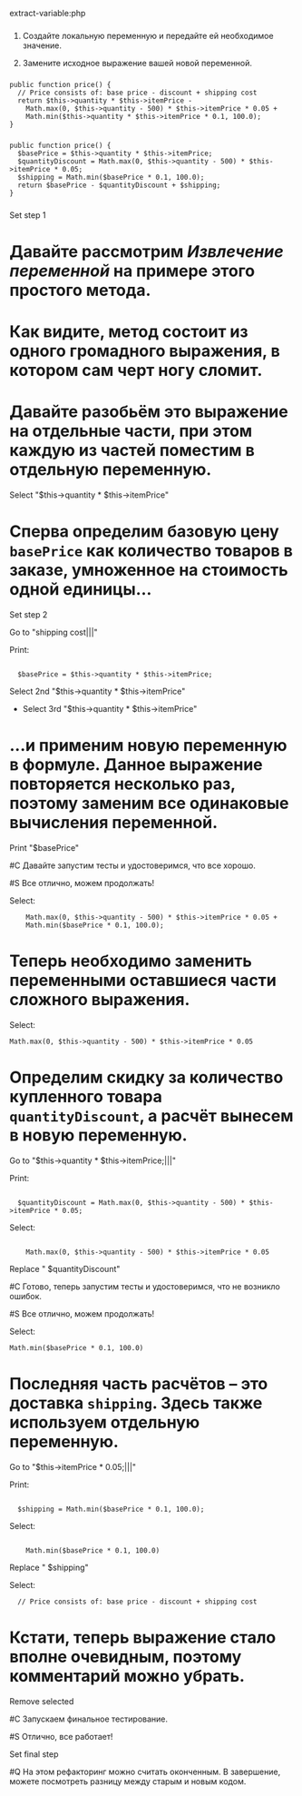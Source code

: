extract-variable:php

###

1. Создайте локальную переменную и передайте ей необходимое значение.

2. Замените исходное выражение вашей новой переменной.



###

```
public function price() {
  // Price consists of: base price - discount + shipping cost
  return $this->quantity * $this->itemPrice -
    Math.max(0, $this->quantity - 500) * $this->itemPrice * 0.05 +
    Math.min($this->quantity * $this->itemPrice * 0.1, 100.0);
}
```

###

```
public function price() {
  $basePrice = $this->quantity * $this->itemPrice;
  $quantityDiscount = Math.max(0, $this->quantity - 500) * $this->itemPrice * 0.05;
  $shipping = Math.min($basePrice * 0.1, 100.0);
  return $basePrice - $quantityDiscount + $shipping;
}
```

###

Set step 1

# Давайте рассмотрим <i>Извлечение переменной</i> на примере этого простого метода.

# Как видите, метод состоит из одного громадного выражения, в котором сам черт ногу сломит.

# Давайте разобьём это выражение на отдельные части, при этом каждую из частей поместим в отдельную переменную.

Select "$this->quantity * $this->itemPrice"

# Сперва определим базовую цену <code>basePrice</code> как количество товаров в заказе, умноженное на стоимость одной единицы…

Set step 2

Go to "shipping cost|||"

Print:
```

  $basePrice = $this->quantity * $this->itemPrice;
```

Select 2nd "$this->quantity * $this->itemPrice"
+ Select 3rd "$this->quantity * $this->itemPrice"

# ...и применим новую переменную в формуле. Данное выражение повторяется несколько раз, поэтому заменим все одинаковые вычисления переменной.

Print "$basePrice"

#C Давайте запустим тесты и удостоверимся, что все хорошо.

#S Все отлично, можем продолжать!

Select:
```
    Math.max(0, $this->quantity - 500) * $this->itemPrice * 0.05 +
    Math.min($basePrice * 0.1, 100.0);
```

# Теперь необходимо заменить переменными оставшиеся части сложного выражения.

Select:
```
Math.max(0, $this->quantity - 500) * $this->itemPrice * 0.05
```

# Определим скидку за количество купленного товара <code>quantityDiscount</code>, а расчёт вынесем в новую переменную.

Go to "$this->quantity * $this->itemPrice;|||"

Print:
```

  $quantityDiscount = Math.max(0, $this->quantity - 500) * $this->itemPrice * 0.05;
```

Select:
```

    Math.max(0, $this->quantity - 500) * $this->itemPrice * 0.05
```

Replace " $quantityDiscount"

#C Готово, теперь запустим тесты и удостоверимся, что не возникло ошибок.

#S Все отлично, можем продолжать!

Select:
```
Math.min($basePrice * 0.1, 100.0)
```

# Последняя часть расчётов  – это доставка <code>shipping</code>. Здесь также используем отдельную переменную.

Go to "$this->itemPrice * 0.05;|||"

Print:
```

  $shipping = Math.min($basePrice * 0.1, 100.0);
```

Select:
```

    Math.min($basePrice * 0.1, 100.0)
```

Replace " $shipping"

Select:
```
  // Price consists of: base price - discount + shipping cost

```

# Кстати, теперь выражение стало вполне очевидным, поэтому комментарий можно убрать.

Remove selected

#C Запускаем финальное тестирование.

#S Отлично, все работает!

Set final step

#Q На этом рефакторинг можно считать оконченным. В завершение, можете посмотреть разницу между старым и новым кодом.